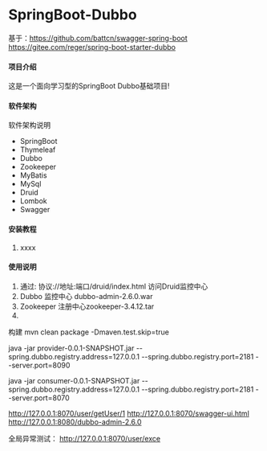 # SpringBoot-Dubbo
基于：https://github.com/battcn/swagger-spring-boot
      https://gitee.com/reger/spring-boot-starter-dubbo
#### 项目介绍
这是一个面向学习型的SpringBoot Dubbo基础项目!
#### 软件架构
软件架构说明
* SpringBoot
* Thymeleaf
* Dubbo
* Zookeeper
* MyBatis
* MySql
* Druid
* Lombok
* Swagger
#### 安装教程
1. xxxx
#### 使用说明
1. 通过: 协议://地址:端口/druid/index.html 访问Druid监控中心
2. Dubbo 监控中心 dubbo-admin-2.6.0.war 
3. Zookeeper 注册中心zookeeper-3.4.12.tar 
4.
 构建
 mvn clean package -Dmaven.test.skip=true
 
 java -jar provider-0.0.1-SNAPSHOT.jar --spring.dubbo.registry.address=127.0.0.1  --spring.dubbo.registry.port=2181 --server.port=8090

 java -jar consumer-0.0.1-SNAPSHOT.jar --spring.dubbo.registry.address=127.0.0.1  --spring.dubbo.registry.port=2181 --server.port=8070

  http://127.0.0.1:8070/user/getUser/1
  http://127.0.0.1:8070/swagger-ui.html
  http://127.0.0.1:8080/dubbo-admin-2.6.0   

全局异常测试：
http://127.0.0.1:8070/user/exce